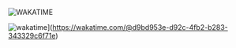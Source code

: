 ![WAKATIME](https://wakatime.com/share/@rexwhitten/d32fb138-755a-432a-8597-6df2943c8a76.svg)

![wakatime](https://wakatime.com/badge/user/d9bd953e-d92c-4fb2-b283-343329c6f71e.svg)](https://wakatime.com/@d9bd953e-d92c-4fb2-b283-343329c6f71e)
